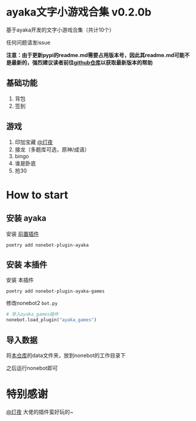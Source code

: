 # ayaka文字小游戏合集 v0.2.0b

基于ayaka开发的文字小游戏合集（共计10个）

任何问题请发issue

<b>注意：由于更新pypi的readme.md需要占用版本号，因此其readme.md可能不是最新的，强烈建议读者前往[github仓库](https://github.com/bridgeL/nonebot-plugin-ayaka-games)以获取最新版本的帮助</b>

## 基础功能
1. 背包
2. 签到

## 游戏
1. 印加宝藏 [@灯夜](https://github.com/lunexnocty/Meiri)
2. 接龙（多题库可选，原神/成语）
3. bingo
4. 谁是卧底
5. 抢30

# How to start

## 安装 ayaka

安装 [前置插件](https://github.com/bridgeL/nonebot-plugin-ayaka) 

`poetry add nonebot-plugin-ayaka`


## 安装 本插件

安装 本插件

`poetry add nonebot-plugin-ayaka-games`

修改nonebot2  `bot.py` 

```python
# 导入ayaka_games插件
nonebot.load_plugin("ayaka_games")
```

## 导入数据

将[本仓库](https://github.com/bridgeL/nonebot-plugin-ayaka-games)的data文件夹，放到nonebot的工作目录下

之后运行nonebot即可

# 特别感谢

[@灯夜](https://github.com/lunexnocty/Meiri) 大佬的插件蛮好玩的~
